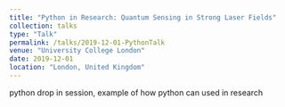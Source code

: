 ```yaml
---
title: "Python in Research: Quantum Sensing in Strong Laser Fields"
collection: talks
type: "Talk"
permalink: /talks/2019-12-01-PythonTalk
venue: "University College London"
date: 2019-12-01
location: "London, United Kingdom"
---
```


python drop in session, example of how python can used in research
